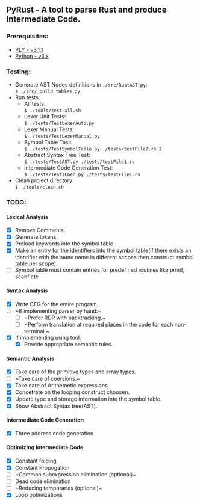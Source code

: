 ## PyRust - A tool to parse Rust and produce Intermediate Code.

### Prerequisites:
- [PLY - v3.1.1](http://www.dabeaz.com/ply/)
- [Python - v3.x](https://www.python.org/download/releases/3.0/)

### Testing:
- Generate AST Nodes definitions in `./src/RustAST.py`:<br>
`$ ./src/_build_tables.py`
- Run tests:
    - All tests:<br>
`$ ./tools/test-all.sh`
    - Lexer Unit Tests:<br>
`$ ./tests/TestLexerAuto.py`
    - Lexer Manual Tests:<br>
`$ ./tests/TestLexerManual.py`
    - Symbol Table Test:<br>
`$ ./tests/TestSymbolTable.py ./tests/testFile2.rs 2`
    - Abstract Syntax Tree Test:<br>
`$ ./tests/TestAST.py ./tests/testFile1.rs`
    - Intermediate Code Generation Test:<br>
`$ ./tests/TestICGen.py ./tests/testFile1.rs`
- Clean project directory:<br>
`$ ./tools/clean.sh`

### TODO:
#### Lexical Analysis
- [x] Remove Comments.
- [x] Generate tokens.
- [x] Preload keywords into the symbol table.
- [x] Make an entry for the identifiers into the symbol table(if there exists an identifier with the same name in different scopes then construct symbol table per scope).
- [ ] Symbol table must contain entries for predefined routines like printf, scanf etc
#### Syntax Analysis
- [x] Write CFG for the entire program.
- [ ] ~If implementing parser by hand:~
	- [ ] ~Prefer RDP with backtracking.~
	- [ ] ~Perform translation at required places in the code for each non-terminal.~
- [x] If implementing using tool:
	- [x] Provide appropriate semantic rules.
#### Semantic Analysis
- [x] Take care of the primitive types and array types.
- [ ] ~Take care of coersions.~
- [x] Take care of Arithemetic expressions.
- [x] Concetrate on the looping construct choosen.
- [x] Update type and storage information into the symbol table.
- [x] Show Abstract Syntax tree(AST).
#### Intermediate Code Generation
- [x] Three address code generation
#### Optimizing Intermediate Code
- [x] Constant folding
- [x] Constant Propogation
- [ ] ~Common subexpression elimination (optional)~
- [ ] Dead code elimination
- [ ] ~Reducing temporaries (optional)~
- [x] Loop optimizations 
